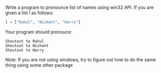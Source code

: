 Write a program to pronounce list of names using win32 API. 
If you are given a list l as follows:
```python
l = ["Rahul", "Nishant", "Harry"]
```
Your program should pronouce:
```
Shoutout to Rahul
Shoutout to Nishant
Shoutout to Harry
```
Note: If you are not using windows, try to figure out how to do the same thing using some other package
